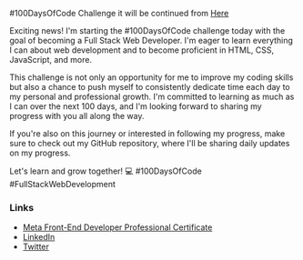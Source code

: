 #100DaysOfCode Challenge
it will be continued from 
[Here](https://github.com/Pon-Dinesh-kumar/100-days-of-front-end)

Exciting news! I'm starting the #100DaysOfCode challenge today with the goal of becoming a Full Stack Web Developer. I'm eager to learn everything I can about web development and to become proficient in HTML, CSS, JavaScript, and more.

This challenge is not only an opportunity for me to improve my coding skills but also a chance to push myself to consistently dedicate time each day to my personal and professional growth. I'm committed to learning as much as I can over the next 100 days, and I'm looking forward to sharing my progress with you all along the way.

If you're also on this journey or interested in following my progress, make sure to check out my GitHub repository, where I'll be sharing daily updates on my progress.

Let's learn and grow together! 💻 #100DaysOfCode #FullStackWebDevelopment 

### Links

- [Meta Front-End Developer Professional Certificate](https://www.coursera.org/professional-certificates/meta-front-end-developer)
- [LinkedIn](https://www.linkedin.com/in/m-pon-dinesh-kumar-9837b8251)
- [Twitter](https://twitter.com/pondineshkumar)
